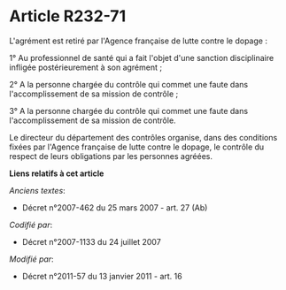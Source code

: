 # Article R232-71

L'agrément est retiré par l'Agence française de lutte contre le dopage :

1° Au professionnel de santé qui a fait l'objet d'une sanction disciplinaire infligée postérieurement à son agrément ;

2° A la personne chargée du contrôle qui commet une faute dans l'accomplissement de sa mission de contrôle ; 

3° A la personne chargée du contrôle qui commet une faute dans l'accomplissement de sa mission de contrôle.

Le directeur du département des contrôles organise, dans des conditions fixées par l'Agence française de lutte contre le
dopage, le contrôle du respect de leurs obligations par les personnes agréées.

**Liens relatifs à cet article**

_Anciens textes_:

  - Décret n°2007-462 du 25 mars 2007 - art. 27 (Ab)

_Codifié par_:

  - Décret n°2007-1133 du 24 juillet 2007

_Modifié par_:

  - Décret n°2011-57 du 13 janvier 2011 - art. 16
